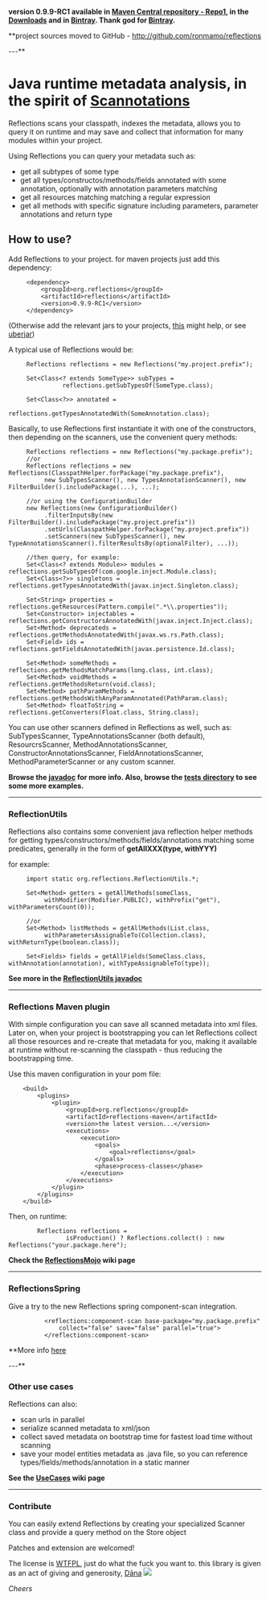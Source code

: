 **version 0.9.9-RC1 available in  [Maven Central repository - Repo1](http://repo1.maven.org/maven2/org/reflections/reflections/0.9.9-RC1/), in the [Downloads](http://code.google.com/p/reflections/downloads/list) and in [Bintray](http://dl.bintray.com/content/ronmamo/reflections). Thank god for [Bintray](http://bintray.com).**

**project sources moved to GitHub -  http://github.com/ronmamo/reflections

---**

# Java runtime metadata analysis, in the spirit of [Scannotations](http://bill.burkecentral.com/2008/01/14/scanning-java-annotations-at-runtime/) #

Reflections scans your classpath, indexes the metadata, allows you to query it on runtime and may save and collect that information for many modules within your project.

Using Reflections you can query your metadata such as:
  * get all subtypes of some type
  * get all types/constructos/methods/fields annotated with some annotation, optionally with annotation parameters matching
  * get all resources matching matching a regular expression
  * get all methods with specific signature including parameters, parameter annotations and return type

## How to use? ##
Add Reflections to your project. for maven projects just add this dependency:
```
     <dependency>
         <groupId>org.reflections</groupId>
         <artifactId>reflections</artifactId>
         <version>0.9.9-RC1</version>
     </dependency>
```
(Otherwise add the relevant jars to your projects,  [this](http://code.google.com/p/reflections/wiki/ClasspathNotes) might help, or see [uberjar](https://code.google.com/p/reflections/downloads/detail?name=reflections-0.9.9-RC1-uberjar.jar))

A typical use of Reflections would be:
```
     Reflections reflections = new Reflections("my.project.prefix");

     Set<Class<? extends SomeType>> subTypes = 
               reflections.getSubTypesOf(SomeType.class);

     Set<Class<?>> annotated = 
               reflections.getTypesAnnotatedWith(SomeAnnotation.class);
```


Basically, to use Reflections first instantiate it with one of the constructors, then depending on the scanners, use the convenient query methods:
```
     Reflections reflections = new Reflections("my.package.prefix");
     //or
     Reflections reflections = new Reflections(ClasspathHelper.forPackage("my.package.prefix"), 
          new SubTypesScanner(), new TypesAnnotationScanner(), new FilterBuilder().includePackage(...), ...);

     //or using the ConfigurationBuilder
     new Reflections(new ConfigurationBuilder()
          .filterInputsBy(new FilterBuilder().includePackage("my.project.prefix"))
          .setUrls(ClasspathHelper.forPackage("my.project.prefix"))
          .setScanners(new SubTypesScanner(), new TypeAnnotationsScanner().filterResultsBy(optionalFilter), ...));

     //then query, for example:
     Set<Class<? extends Module>> modules = reflections.getSubTypesOf(com.google.inject.Module.class);
     Set<Class<?>> singletons =             reflections.getTypesAnnotatedWith(javax.inject.Singleton.class);
     
     Set<String> properties =       reflections.getResources(Pattern.compile(".*\\.properties"));
     Set<Constructor> injectables = reflections.getConstructorsAnnotatedWith(javax.inject.Inject.class);
     Set<Method> deprecateds =      reflections.getMethodsAnnotatedWith(javax.ws.rs.Path.class);
     Set<Field> ids =               reflections.getFieldsAnnotatedWith(javax.persistence.Id.class);

     Set<Method> someMethods =      reflections.getMethodsMatchParams(long.class, int.class);
     Set<Method> voidMethods =      reflections.getMethodsReturn(void.class);
     Set<Method> pathParamMethods = reflections.getMethodsWithAnyParamAnnotated(PathParam.class);
     Set<Method> floatToString =    reflections.getConverters(Float.class, String.class);
```

You can use other scanners defined in Reflections as well, such as: SubTypesScanner, TypeAnnotationsScanner (both default), ResourcrsScanner, MethodAnnotationsScanner, ConstructorAnnotationsScanner, FieldAnnotationsScanner, MethodParameterScanner or any custom scanner.

**Browse the [javadoc](http://reflections.googlecode.com/svn/trunk/reflections/javadoc/apidocs/index.html?org/reflections/Reflections.html) for more info. Also, browse the [tests directory](http://code.google.com/p/reflections/source/browse/#svn/trunk/reflections/src/test/java/org/reflections) to see some more examples.**


---


### ReflectionUtils ###
Reflections also contains some convenient java reflection helper methods for getting types/constructors/methods/fields/annotations matching some predicates, generally in the form of **getAllXXX(type, withYYY)**

for example:
```
     import static org.reflections.ReflectionUtils.*;

     Set<Method> getters = getAllMethods(someClass,
          withModifier(Modifier.PUBLIC), withPrefix("get"), withParametersCount(0));

     //or
     Set<Method> listMethods = getAllMethods(List.class,
          withParametersAssignableTo(Collection.class), withReturnType(boolean.class));

     Set<Fields> fields = getAllFields(SomeClass.class, withAnnotation(annotation), withTypeAssignableTo(type));
```

**See more in the [ReflectionUtils javadoc](http://reflections.googlecode.com/svn/trunk/reflections/javadoc/apidocs/org/reflections/ReflectionUtils.html)**


---


### Reflections Maven plugin ###
With simple configuration you can save all scanned metadata into xml files. Later on, when your project is bootstrapping you can let Reflections collect all those resources and re-create that metadata for you, making it available at runtime without re-scanning the classpath - thus reducing the bootstrapping time.

Use this maven configuration in your pom file:
```
    <build>
        <plugins>
            <plugin>
                <groupId>org.reflections</groupId>
                <artifactId>reflections-maven</artifactId>
                <version>the latest version...</version>
                <executions>
                    <execution>
                        <goals>
                            <goal>reflections</goal>
                        </goals>
                        <phase>process-classes</phase>
                    </execution>
                </executions>
            </plugin>
        </plugins>
    </build>
```

Then, on runtime:
```
        Reflections reflections =
                isProduction() ? Reflections.collect() : new Reflections("your.package.here");
```

**Check the [ReflectionsMojo](http://code.google.com/p/reflections/wiki/ReflectionsMojo) wiki page**


---


### ReflectionsSpring ###
Give a try to the new Reflections spring component-scan integration.
```
          <reflections:component-scan base-package="my.package.prefix"
              collect="false" save="false" parallel="true">
          </reflections:component-scan>
```
**More info [here](https://code.google.com/p/reflections/wiki/ReflectionsSpring)

---**

### Other use cases ###
Reflections can also:
  * scan urls in parallel
  * serialize scanned metadata to xml/json
  * collect saved metadata on bootstrap time for fastest load time without scanning
  * save your model entities metadata as .java file, so you can reference types/fields/methods/annotation in a static manner

**See the [UseCases](http://code.google.com/p/reflections/wiki/UseCases) wiki page**


---


### Contribute ###
You can easily extend Reflections by creating your specialized Scanner class and provide a query method on the Store object

Patches and extension are welcomed!

The license is [WTFPL](http://www.wtfpl.net/), just do what the fuck you want to. this library is given as an act of giving and generosity, [Dāna](http://en.wikipedia.org/wiki/D%C4%81na)
[![](https://www.paypalobjects.com/en_US/i/btn/btn_donate_SM.gif)](https://www.paypal.com/cgi-bin/webscr?cmd=_s-xclick&hosted_button_id=WLN75KYSR6HAY)

_Cheers_